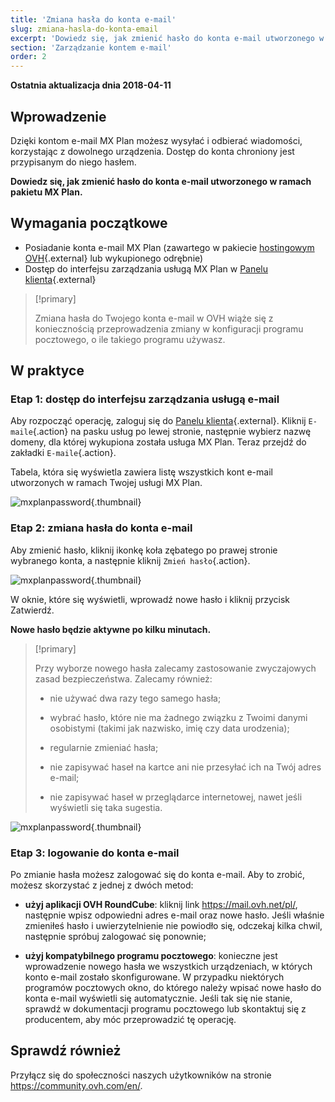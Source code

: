 ```yaml
---
title: 'Zmiana hasła do konta e-mail'
slug: zmiana-hasla-do-konta-email
excerpt: 'Dowiedz się, jak zmienić hasło do konta e-mail utworzonego w ramach pakietu MX Plan'
section: 'Zarządzanie kontem e-mail'
order: 2
---
```


**Ostatnia aktualizacja dnia 2018-04-11**

## Wprowadzenie

Dzięki kontom e-mail MX Plan możesz wysyłać i odbierać wiadomości, korzystając z dowolnego urządzenia. Dostęp do konta chroniony jest przypisanym do niego hasłem.

**Dowiedz się, jak zmienić hasło do konta e-mail utworzonego w ramach pakietu MX Plan.**

## Wymagania początkowe
- Posiadanie konta e-mail MX Plan (zawartego w pakiecie [hostingowym OVH](https://www.ovh.pl/hosting/){.external} lub wykupionego odrębnie)
- Dostęp do interfejsu zarządzania usługą MX Plan w [Panelu klienta](https://www.ovh.com/auth/?action=gotomanager){.external}

> [!primary]
>
> Zmiana hasła do Twojego konta e-mail w OVH wiąże się z koniecznością przeprowadzenia zmiany w konfiguracji programu pocztowego, o ile takiego programu używasz.
>

## W praktyce

### Etap 1: dostęp do interfejsu zarządzania usługą e-mail

Aby rozpocząć operację, zaloguj się do [Panelu klienta](https://www.ovh.com/auth/?action=gotomanager){.external}. Kliknij `E-maile`{.action} na pasku usług po lewej stronie, następnie wybierz nazwę domeny, dla której wykupiona została usługa MX Plan. Teraz przejdź do zakładki `E-maile`{.action}.

Tabela, która się wyświetla zawiera listę wszystkich kont e-mail utworzonych w ramach Twojej usługi MX Plan. 

![mxplanpassword](images/change-email-password-step1.png){.thumbnail}

### Etap 2: zmiana hasła do konta e-mail

Aby zmienić hasło, kliknij ikonkę koła zębatego po prawej stronie wybranego konta, a następnie kliknij `Zmień hasło`{.action}.

![mxplanpassword](images/change-email-password-step2.png){.thumbnail}

W oknie, które się wyświetli, wprowadź nowe hasło i kliknij przycisk Zatwierdź.

**Nowe hasło będzie aktywne po kilku minutach.**

> [!primary]
>
> Przy wyborze nowego hasła zalecamy zastosowanie zwyczajowych zasad bezpieczeństwa. Zalecamy również:
>
> - nie używać dwa razy tego samego hasła; 
>
> - wybrać hasło, które nie ma żadnego związku z Twoimi danymi osobistymi (takimi jak nazwisko, imię czy data urodzenia);
>
> - regularnie zmieniać hasła;
>
> - nie zapisywać haseł na kartce ani nie przesyłać ich na Twój adres e-mail;
>
> - nie zapisywać haseł w przeglądarce internetowej, nawet jeśli wyświetli się taka sugestia.
>

![mxplanpassword](images/change-email-password-step3.png){.thumbnail}

### Etap 3: logowanie do konta e-mail

Po zmianie hasła możesz zalogować się do konta e-mail. Aby to zrobić, możesz skorzystać z jednej z dwóch metod:

- **użyj aplikacji OVH RoundCube**: kliknij link <https://mail.ovh.net/pl/>, następnie wpisz odpowiedni adres e-mail oraz nowe hasło. Jeśli właśnie zmieniłeś hasło i uwierzytelnienie nie powiodło się, odczekaj kilka chwil, następnie spróbuj zalogować się ponownie;

- **użyj kompatybilnego programu pocztowego**: konieczne jest wprowadzenie nowego hasła we wszystkich urządzeniach, w których konto e-mail zostało skonfigurowane. W przypadku niektórych programów pocztowych okno, do którego należy wpisać nowe hasło do konta e-mail wyświetli się automatycznie. Jeśli tak się nie stanie, sprawdź w dokumentacji programu pocztowego lub skontaktuj się z producentem, aby móc przeprowadzić tę operację.

## Sprawdź również

Przyłącz się do społeczności naszych użytkowników na stronie <https://community.ovh.com/en/>.